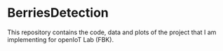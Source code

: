 # BerriesDetection
This repository contains the code, data and plots of the project that I am implementing for openIoT Lab (FBK).
